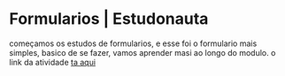 # Formularios | Estudonauta

começamos os estudos de formularios, e esse foi o formulario mais simples, basico de se fazer, vamos aprender masi ao longo do modulo. 
o link da atividade [ta aqui](https://formulario-1-estudonauta.netlify.app/)
